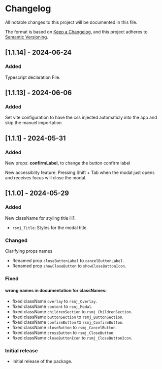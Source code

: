 # Changelog

All notable changes to this project will be documented in this file.

The format is based on [Keep a Changelog](https://keepachangelog.com/en/1.0.0/), and this project adheres to [Semantic Versioning](https://semver.org/).

## [1.1.14] - 2024-06-24

### Added

Typescript declaration File.

## [1.1.13] - 2024-06-06

### Added

Set vite configuration to have the css injected automaticly into the app and skip the manuel importation

## [1.1.1] - 2024-05-31

### Added

New props: **confirmLabel**, to change the button confirm label

New accessiblity feature: Pressing Shift + Tab when the modal just opens and receives focus will close the modal.

## [1.1.0] - 2024-05-29

### Added

New className for styling title H1.

- `rsmj_Title`: Styles for the modal title.

### Changed

Clarifying props names

- Renamed prop `closeButtonLabel` to `cancelButtonLabel`.
- Renamed prop `showCloseButton` to `showCloseButtonIcon`.

### Fixed

#### wrong names in documentation for classNames:

- fixed className `overlay` to `rsmj_Overlay`.
- fixed className `content` to `rsmj_Modal`.
- fixed className `childrenSection` to `rsmj_ChildrenSection`.
- fixed className `buttonSection` to `rsmj_ButtonSection`.
- fixed className `confirmButton` to `rsmj_ConfirmButton`.
- fixed className `closeButton` to `rsmj_CancelButton`.
- fixed className `crossButton` to `rsmj_CloseButton`.
- fixed className `closeButtonIcon` to `rsmj_CloseButtonIcon`.

### Initial release

- Initial release of the package.
